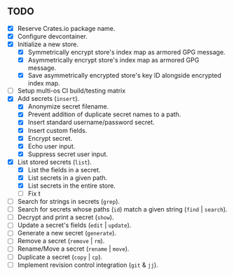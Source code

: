 <!-- markdownlint-disable first-line-h1 -->

## TODO

- [x] Reserve Crates.io package name.
- [x] Configure devcontainer.
- [x] Initialize a new store.
  - [x] Symmetrically encrypt store's index map as armored GPG message.
  - [x] Asymmetrically encrypt store's index map as armored GPG message.
  - [x] Save asymmetrically encrypted store's key ID alongside encrypted index map.
- [ ] Setup multi-os CI build/testing matrix
- [x] Add secrets (`insert`).
  - [x] Anonymize secret filename.
  - [x] Prevent addition of duplicate secret names to a path.
  - [x] Insert standard username/password secret.
  - [x] Insert custom fields.
  - [x] Encrypt secret.
  - [x] Echo user input.
  - [x] Suppress secret user input.
- [x] List stored secrets (`list`).
  - [x] List the fields in a secret.
  - [x] List secrets in a given path.
  - [x] List secrets in the entire store.
  - [ ] Fix t
- [ ] Search for strings in secrets (`grep`).
- [ ] Search for secrets whose paths (`id`) match a given string (`find` | `search`).
- [ ] Decrypt and print a secret (`show`).
- [ ] Update a secret's fields (`edit` | `update`).
- [ ] Generate a new secret (`generate`).
- [ ] Remove a secret (`remove` | `rm`).
- [ ] Rename/Move a secret (`rename` | `move`).
- [ ] Duplicate a secret (`copy` | `cp`).
- [ ] Implement revision control integration (`git` & `jj`).
